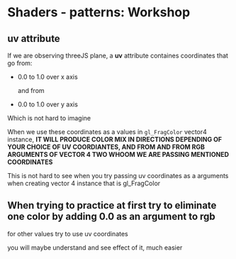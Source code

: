 # Shaders - patterns: Workshop

## uv attribute

If we are observing threeJS plane, a **uv** attribute containes coordinates that
go from:

- 0.0 to 1.0 over x axis

  and from

- 0.0 to 1.0 over y axis

Which is not hard to imagine

When we use these coordinates as a values in `gl_FragColor` vector4 instance, **IT WILL PRODUCE COLOR MIX IN DIRECTIONS DEPENDING OF YOUR CHOICE OF UV COORDIANTES, AND FROM AND FROM RGB ARGUMENTS OF VECTOR 4 TWO WHOOM WE ARE PASSING MENTIONED COORDINATES**

This is not hard to see when you try passing uv coordinates as a arguments when creating vector 4 instance that is gl_FragColor

## When trying to practice at first try to eliminate one color by adding 0.0 as an argument to rgb

for other values try to use uv coordinates

you will maybe understand and see effect of it, much easier
